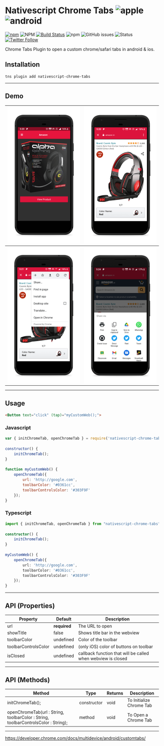 # Nativescript Chrome Tabs ![apple](https://cdn3.iconfinder.com/data/icons/picons-social/57/16-apple-32.png) ![android](https://cdn4.iconfinder.com/data/icons/logos-3/228/android-32.png) 


[![npm](https://img.shields.io/npm/v/nativescript-chrome-tabs)](https://www.npmjs.com/package/nativescript-chrome-tabs)
![NPM](https://img.shields.io/npm/l/nativescript-chrome-tabs)
[![Build Status](https://travis-ci.org/iamabs2001/nativescript-chrome-tabs.svg?branch=master)](https://travis-ci.org/iamabs2001/nativescript-chrome-tabs)
![npm](https://img.shields.io/npm/dt/nativescript-chrome-tabs)
![GitHub issues](https://img.shields.io/github/issues/iamabs2001/nativescript-chrome-tabs)
![Status](https://img.shields.io/badge/status-working-green)
[![Twitter Follow](https://img.shields.io/twitter/follow/iamabs2001?style=social)](https://twitter.com/iamabs2001)

Chrome Tabs Plugin to open a custom chrome/safari tabs in android & ios.

## Installation

```
tns plugin add nativescript-chrome-tabs
```
<hr>

## Demo 

| ![Demo 1](screenshots/1.png) | ![Demo 2](screenshots/2.png) |
| ----------- | ----------- |
| ![Demo 3](screenshots/3.png) | ![Demo 4](screenshots/4.png) |

<hr>

## Usage 

```html
<Button text="click" (tap)="myCustomWeb();">
```

### Javascript

```javascript
var { initChromeTab, openChromeTab } = require('nativescript-chrome-tabs');

constructor() { 
    initChromeTab(); 
}

function myCustomWeb() {
    openChromeTab({
        url: 'http://google.com',
        toolbarColor: '#0361cc',
        toolbarControlsColor: '#303F9F'
    });
}
```

### Typescript

```typescript
import { initChromeTab, openChromeTab } from "nativescript-chrome-tabs";

constructor() { 
    initChromeTab(); 
}

myCustomWeb() {
    openChromeTab({
        url: 'http://google.com',
        toolbarColor: '#0361cc',
        toolbarControlsColor: '#303F9F'
    });
}
```

<hr>

## API (Properties)

| Property | Default | Description |
| --- | --- | --- |
| url | **required** | The URL to open |
| showTitle | false | Shows title bar in the webview |
| toolbarColor | undefined | Color of the toolbar |
| toolbarControlsColor | undefined | (only iOS) color of buttons on toolbar |
| isClosed | undefined | callback function that will be called when webview is closed |


<hr>

## API (Methods)

| Method | Type | Returns |Description |
| --- | --- | --- | --- |
| initChromeTab(); | constructor | void | To Initialize Chrome Tab |
| openChromeTab(url : String, toolbarColor : String, toolbarControlsColor : String); | method | void | To Open a Chrome Tab |

<hr>

https://developer.chrome.com/docs/multidevice/android/customtabs/